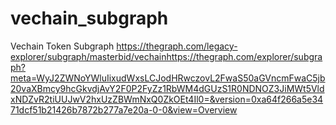 # vechain_subgraph
Vechain Token Subgraph https://thegraph.com/legacy-explorer/subgraph/masterbid/vechainhttps://thegraph.com/explorer/subgraph?meta=WyJ2ZWNoYWluIixudWxsLCJodHRwczovL2FwaS50aGVncmFwaC5jb20vaXBmcy9hcGkvdjAvY2F0P2FyZz1RbWM4dGUzS1R0NDNOZ3JiMWt5VldxNDZvR2tiUUJwV2hxUzZBWmNxQ0ZkOEt4Il0=&version=0xa64f266a5e3471dcf51b21426b7872b277a7e20a-0-0&view=Overview
